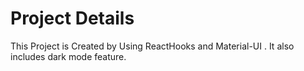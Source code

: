 # Project Details

This Project is Created by Using ReactHooks and Material-UI .
It also includes dark mode feature.
